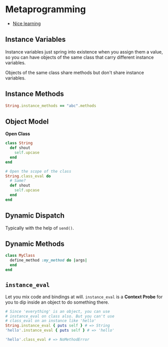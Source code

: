 # Metaprogramming

* [Nice learning](http://ruby-metaprogramming.rubylearning.com/html/ruby_metaprogramming_1.html)

## Instance Variables

Instance variables just spring into existence when you assign them a value, so you can have objects of the same class that carry different instance variables.

Objects of the same class share methods but don't share instance variables.

## Instance Methods

```ruby
String.instance_methods == "abc".methods
```

## Object Model

**Open Class**

```ruby
class String
  def shout
    self.upcase
  end
end

# Open the scope of the class
String.class_eval do
  # Same?
  def shout
    self.upcase
  end
end
```

## Dynamic Dispatch

Typically with the help of `send()`.

## Dynamic Methods

```ruby
class MyClass
  define_method :my_method do |args|
  end
end
```

## `instance_eval`

Let you mix code and bindings at will. `instance_eval` is a **Context Probe** for you to dip inside an object to do something there.

```ruby
# Since 'everything' is an object, you can use
# instance_eval on class also. But you can't use
# class_eval on an instance like 'hello'
String.instance_eval { puts self } # => String
'hello'.instance_eval { puts self } # => 'hello'

'hello'.class_eval # => NoMethodError
```

## 
